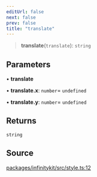 ```yaml
---
editUrl: false
next: false
prev: false
title: "translate"
---
```


> **translate**(`translate`): `string`

## Parameters

• **translate**

• **translate\.x**: `number`= `undefined`

• **translate\.y**: `number`= `undefined`

## Returns

`string`

## Source

[packages/infinitykit/src/style.ts:12](https://github.com/nodenogg-in/alpha-p2p/blob/fd5f5c9/packages/infinitykit/src/style.ts#L12)
